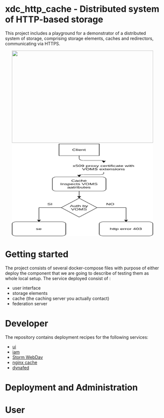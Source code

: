 # xdc_http_cache - Distributed system of HTTP-based storage

This project includes a playground for a demonstrator of a distributed system of storage, comprising storage elements, caches and redirectors, communicating via HTTPS.

<p align="center">
  <img width="460" height="300" src="https://github.com/extreme-datacloud/xdc_http_cache/blob/master/images/Simple_Cache.png>
</p>

<p align="center">
  <img width="460" height="300" src="https://github.com/extreme-datacloud/xdc_http_cache/blob/master/images/Simple_Cache_VOMS_Enabled.png">
</p>

# Getting started

The project consists of several docker-compose files with purpose of either deploy the component that we are going to describe of testing them as whole local setup.
The service deployed consist of :
  - user interface
  - storage elements
  - cache (the caching server you actually contact)
  - federation server


# Developer
The repository contains deployment recipes for the following services:

* [ui](ui/README.md)
* [iam](iam/README.md)
* [Storm WebDav](storage/storage-webdav/README.md)
* [nginx cache](storage/cache/README.md)
* [dynafed](dynafed/README.md)

# Deployment and Administration


# User



